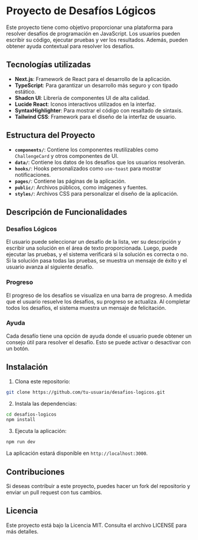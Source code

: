 
# Proyecto de Desafíos Lógicos

Este proyecto tiene como objetivo proporcionar una plataforma para resolver desafíos de programación en JavaScript. Los usuarios pueden escribir su código, ejecutar pruebas y ver los resultados. Además, pueden obtener ayuda contextual para resolver los desafíos.

## Tecnologías utilizadas

- **Next.js**: Framework de React para el desarrollo de la aplicación.
- **TypeScript**: Para garantizar un desarrollo más seguro y con tipado estático.
- **Shadcn UI**: Librería de componentes UI de alta calidad.
- **Lucide React**: Iconos interactivos utilizados en la interfaz.
- **SyntaxHighlighter**: Para mostrar el código con resaltado de sintaxis.
- **Tailwind CSS**: Framework para el diseño de la interfaz de usuario.

## Estructura del Proyecto

- **`components/`**: Contiene los componentes reutilizables como `ChallengeCard` y otros componentes de UI.
- **`data/`**: Contiene los datos de los desafíos que los usuarios resolverán.
- **`hooks/`**: Hooks personalizados como `use-toast` para mostrar notificaciones.
- **`pages/`**: Contiene las páginas de la aplicación.
- **`public/`**: Archivos públicos, como imágenes y fuentes.
- **`styles/`**: Archivos CSS para personalizar el diseño de la aplicación.

## Descripción de Funcionalidades

### Desafíos Lógicos

El usuario puede seleccionar un desafío de la lista, ver su descripción y escribir una solución en el área de texto proporcionada. Luego, puede ejecutar las pruebas, y el sistema verificará si la solución es correcta o no. Si la solución pasa todas las pruebas, se muestra un mensaje de éxito y el usuario avanza al siguiente desafío.

### Progreso

El progreso de los desafíos se visualiza en una barra de progreso. A medida que el usuario resuelve los desafíos, su progreso se actualiza. Al completar todos los desafíos, el sistema muestra un mensaje de felicitación.

### Ayuda

Cada desafío tiene una opción de ayuda donde el usuario puede obtener un consejo útil para resolver el desafío. Esto se puede activar o desactivar con un botón.

## Instalación

1. Clona este repositorio:

```bash
git clone https://github.com/tu-usuario/desafios-logicos.git
```

2. Instala las dependencias:

```bash
cd desafios-logicos
npm install
```

3. Ejecuta la aplicación:

```bash
npm run dev
```

La aplicación estará disponible en `http://localhost:3000`.

## Contribuciones

Si deseas contribuir a este proyecto, puedes hacer un fork del repositorio y enviar un pull request con tus cambios.

## Licencia

Este proyecto está bajo la Licencia MIT. Consulta el archivo LICENSE para más detalles.
